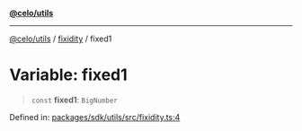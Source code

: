 [**@celo/utils**](../../README.md)

***

[@celo/utils](../../README.md) / [fixidity](../README.md) / fixed1

# Variable: fixed1

> `const` **fixed1**: `BigNumber`

Defined in: [packages/sdk/utils/src/fixidity.ts:4](https://github.com/celo-org/developer-tooling/blob/master/packages/sdk/utils/src/fixidity.ts#L4)
